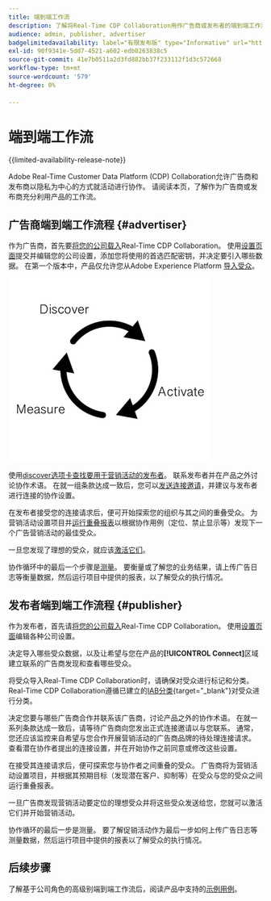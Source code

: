 ```yaml
---
title: 端到端工作流
description: 了解将Real-Time CDP Collaboration用作广告商或发布者的端到端工作流程
audience: admin, publisher, advertiser
badgelimitedavailability: label="有限发布版" type="Informative" url="https://helpx.adobe.com/cn/legal/product-descriptions/real-time-customer-data-platform-collaboration.html newtab=true"
exl-id: 90f9341e-5dd7-4521-a602-edb0263838c5
source-git-commit: 41e7b0511a2d3fd882bb37f233112f1d3c572668
workflow-type: tm+mt
source-wordcount: '579'
ht-degree: 0%

---
```


# 端到端工作流

{{limited-availability-release-note}}

Adobe Real-Time Customer Data Platform (CDP) Collaboration允许广告商和发布商以隐私为中心的方式就活动进行协作。 请阅读本页，了解作为广告商或发布商充分利用产品的工作流。

## 广告商端到端工作流程 {#advertiser}

作为广告商，首先要[将您的公司载入](/help/guide/setup/onboard-account.md)Real-Time CDP Collaboration。 使用[设置页面](/help/guide/setup/setup-overview.md)提交并编辑您的公司设置，添加您将使用的首选匹配密钥，并决定要引入哪些数据。 在第一个版本中，产品仅允许您从Adobe Experience Platform [导入受众](/help/guide/setup/onboard-audiences.md)。

![发现、激活、测量广告商。](/help/assets/end-to-end-workflow/discover-activate-measure.png)

使用[discover选项卡查找要用于营销活动的发布者](/help/guide/connect/discover-publishers.md)。 联系发布者并在产品之外讨论协作术语。 在就一组条款达成一致后，您可以[发送连接邀请](/help/guide/connect/establishing-connections.md)，并建议与发布者进行连接的协作设置。

在发布者接受您的连接请求后，便可开始探索您的组织与其之间的重叠受众。 为营销活动设置项目并[运行重叠报表](/help/guide/collaborate/discover.md)以根据协作用例（定位、禁止显示等）发现下一个广告营销活动的最佳受众。

一旦您发现了理想的受众，就应该[激活它们](/help/guide/collaborate/activate.md)。

协作循环中的最后一个步骤是[测量](/help/guide/collaborate/measure.md)。 要衡量或了解您的业务结果，请上传广告日志等衡量数据，然后运行项目中提供的报表，以了解受众的执行情况。

## 发布者端到端工作流程 {#publisher}

作为发布者，首先请[将您的公司载入](/help/guide/setup/onboard-account.md)Real-Time CDP Collaboration。 使用[设置页面](/help/guide/setup/setup-overview.md)编辑各种公司设置。

决定导入哪些受众数据，以及让希望与您在产品的&#x200B;**[!UICONTROL Connect]**&#x200B;区域建立联系的广告商发现和查看哪些受众。

将受众导入Real-Time CDP Collaboration时，请确保对受众进行标记和分类。 Real-Time CDP Collaboration遵循已建立的[IAB分类](https://www.iab.com/guidelines/content-taxonomy/){target="_blank"}对受众进行分类。

决定您要与哪些广告商合作并联系该广告商，讨论产品之外的协作术语。 在就一系列条款达成一致后，请等待广告商向您发出正式连接邀请以与您联系。 通常，您还应该监控来自希望与您合作开展营销活动的广告商品牌的待处理连接请求。 查看潜在协作者提出的连接设置，并在开始协作之前同意或修改这些设置。

在接受其连接请求后，便可探索您与协作者之间重叠的受众。 广告商将为营销活动设置项目，并根据其预期目标（发现潜在客户、抑制等）在受众与您的受众之间运行重叠报表。

一旦广告商发现营销活动要定位的理想受众并将这些受众发送给您，您就可以激活它们并开始营销活动。

协作循环的最后一步是测量。 要了解促销活动作为最后一步如何上传广告日志等测量数据，然后运行项目中提供的报表以了解受众的执行情况。

## 后续步骤

了解基于公司角色的高级别端到端工作流后，阅读产品中支持的[示例用例](/help/guide/overview/use-cases.md)。
